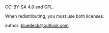 CC-BY-SA 4.0 and GPL.

When redistributing, you must use both licenses.

author: <bluedeck@outlook.com>
